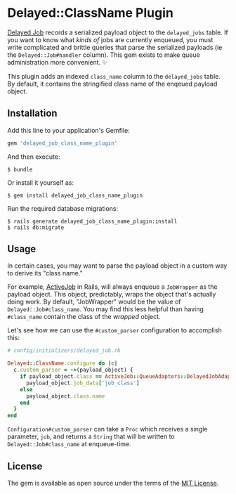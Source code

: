 # Delayed::ClassName Plugin

[Delayed Job](https://github.com/collectiveidea/delayed_job) records a serialized payload object to the `delayed_jobs` table. If you want to know what _kinds of_ jobs are currently enqueued, you must write complicated and brittle queries that parse the serialized payloads (ie the `Delayed::Job#handler` column). This gem exists to make queue administration more convenient. :sparkles:

This plugin adds an indexed `class_name` column to the `delayed_jobs` table. By default, it contains the stringified class name of the enqeued payload object.

## Installation

Add this line to your application's Gemfile:

```ruby
gem 'delayed_job_class_name_plugin'
```

And then execute:

    $ bundle

Or install it yourself as:

    $ gem install delayed_job_class_name_plugin

Run the required database migrations:

    $ rails generate delayed_job_class_name_plugin:install
    $ rails db:migrate

## Usage

In certain cases, you may want to parse the payload object in a custom way to derive its "class name."

For example, [ActiveJob](http://edgeguides.rubyonrails.org/active_job_basics.html) in Rails, will always enqueue a `JobWrapper` as the payload object. This object, predictably, wraps the object that's actually doing work. By default, "JobWrapper" would be the value of `Delayed::Job#class_name`. You may find this less helpful than having `#class_name` contain the class of the _wrapped_ object.

Let's see how we can use the `#custom_parser` configuration to accomplish this:

```ruby
# config/initializers/delayed_job.rb

Delayed::ClassName.configure do |c|
  c.custom_parser = ->(payload_object) {
    if payload_object.class == ActiveJob::QueueAdapters::DelayedJobAdapter::JobWrapper
      payload_object.job_data['job_class']
    else
      payload_object.class.name
    end
  }
end
```

`Configuration#custom_parser` can take a `Proc` which receives a single parameter, `job`, and returns a `String` that will be written to `Delayed::Job#class_name` at enqueue-time.

## License

The gem is available as open source under the terms of the [MIT License](http://opensource.org/licenses/MIT).
